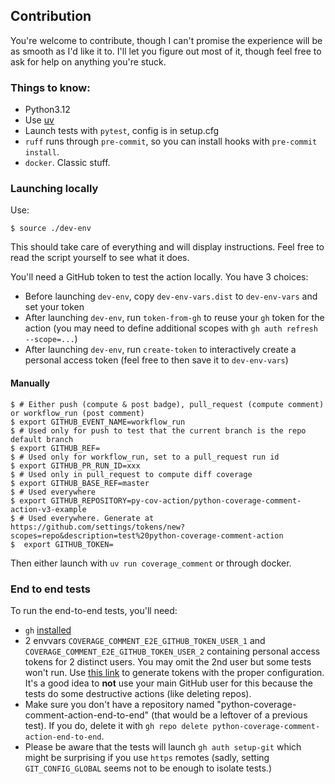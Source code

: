 ## Contribution

You're welcome to contribute, though I can't promise the experience will be as smooth as I'd like it to. I'll let you figure out most of it, though feel free to ask for help on anything you're stuck.

### Things to know:

- Python3.12
- Use [uv](https://docs.astral.sh/uv/)
- Launch tests with `pytest`, config is in setup.cfg
- `ruff` runs through `pre-commit`, so you can install hooks with `pre-commit install`.
- `docker`. Classic stuff.

### Launching locally

Use:

```console
$ source ./dev-env
```

This should take care of everything and will display instructions.
Feel free to read the script yourself to see what it does.

You'll need a GitHub token to test the action locally. You have 3 choices:

- Before launching `dev-env`, copy `dev-env-vars.dist` to `dev-env-vars` and
  set your token
- After launching `dev-env`, run `token-from-gh` to reuse your `gh` token
  for the action (you may need to define additional scopes with
  `gh auth refresh --scope=...`)
- After launching `dev-env`, run `create-token` to interactively create a
  personal access token (feel free to then save it to `dev-env-vars`)

#### Manually

```console
$ # Either push (compute & post badge), pull_request (compute comment) or workflow_run (post comment)
$ export GITHUB_EVENT_NAME=workflow_run
$ # Used only for push to test that the current branch is the repo default branch
$ export GITHUB_REF=
$ # Used only for workflow_run, set to a pull_request run id
$ export GITHUB_PR_RUN_ID=xxx
$ # Used only in pull_request to compute diff coverage
$ export GITHUB_BASE_REF=master
$ # Used everywhere
$ export GITHUB_REPOSITORY=py-cov-action/python-coverage-comment-action-v3-example
$ # Used everywhere. Generate at https://github.com/settings/tokens/new?scopes=repo&description=test%20python-coverage-comment-action
$  export GITHUB_TOKEN=
```

Then either launch with `uv run coverage_comment` or through docker.

### End to end tests

To run the end-to-end tests, you'll need:

- `gh` [installed](https://cli.github.com/)
- 2 envvars `COVERAGE_COMMENT_E2E_GITHUB_TOKEN_USER_1` and `COVERAGE_COMMENT_E2E_GITHUB_TOKEN_USER_2` containing
  personal access tokens for 2 distinct users. You may omit the 2nd user but
  some tests won't run. Use [this
  link](https://github.com/settings/tokens/new?scopes=repo,workflow,delete_repo&description=Python%20Coverage%20Comment%20Action%20CI%20-%20User%201)
  to generate tokens with the proper configuration.
  It's a good idea to **not** use your main GitHub user for this because the tests
  do some destructive actions (like deleting repos).
- Make sure you don't have a repository named "python-coverage-comment-action-end-to-end"
  (that would be a leftover of a previous test). If you do, delete it with
  `gh repo delete python-coverage-comment-action-end-to-end`.
- Please be aware that the tests will launch `gh auth setup-git` which might be
  surprising if you use `https` remotes (sadly, setting `GIT_CONFIG_GLOBAL`
  seems not to be enough to isolate tests.)
